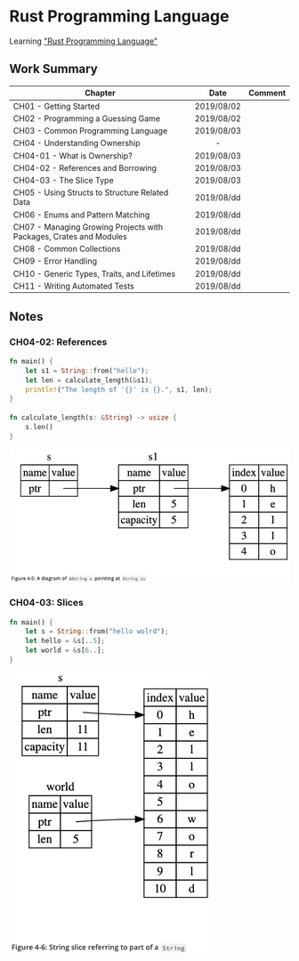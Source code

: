 # Rust Programming Language

Learning ["Rust Programming Language"](https://doc.rust-lang.org/book/)

## Work Summary

| Chapter                                                            |    Date    | Comment |
| ------------------------------------------------------------------ | :--------: | ------- |
| CH01 - Getting Started                                             | 2019/08/02 |         |
| CH02 - Programming a Guessing Game                                 | 2019/08/02 |         |
| CH03 - Common Programming Language                                 | 2019/08/03 |         |
| CH04 - Understanding Ownership                                     |     -      |         |
| CH04-01 - What is Ownership?                                       | 2019/08/03 |         |
| CH04-02 - References and Borrowing                                 | 2019/08/03 |         |
| CH04-03 - The Slice Type                                           | 2019/08/03 |         |
| CH05 - Using Structs to Structure Related Data                     | 2019/08/dd |         |
| CH06 - Enums and Pattern Matching                                  | 2019/08/dd |         |
| CH07 - Managing Growing Projects with Packages, Crates and Modules | 2019/08/dd |         |
| CH08 - Common Collections                                          | 2019/08/dd |         |
| CH09 - Error Handling                                              | 2019/08/dd |         |
| CH10 - Generic Types, Traits, and Lifetimes                        | 2019/08/dd |         |
| CH11 - Writing Automated Tests                                     | 2019/08/dd |         |

## Notes

### CH04-02: References

```rust
fn main() {
    let s1 = String::from("hello");
    let len = calculate_length(&s1);
    println!("The length of '{}' is {}.", s1, len);
}

fn calculate_length(s: &String) -> usize {
    s.len()
}
```

![references](./img/f_4_5.png)

### CH04-03: Slices

```rust
fn main() {
    let s = String::from("hello wolrd");
    let hello = &s[..5];
    let world = &s[6..];
}
```

![slices](./img/f_4_6.png)
